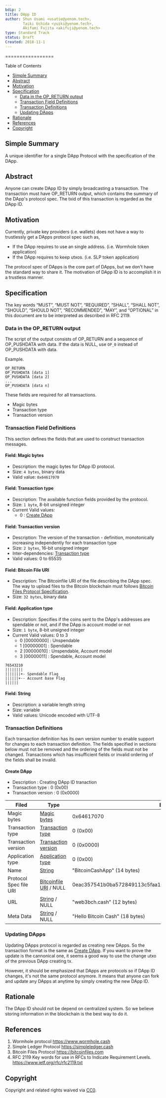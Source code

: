 ```yaml
---
bdip: 2
title: DApp ID
author: Shun Usami <usatie@yenom.tech>,
        Taiki Uchida <yuiki@yenom.tech>,
        Akifumi Fujita <akifuji@yenom.tech>
type: Standard Track
status: Draft
Created: 2018-11-1
---
```


=================

Table of Contents
* [Simple Summary](#simple-summary)
* [Abstract](#abstract)
* [Motivation](#motivation)
* [Specification](#specification)
   * [Data in the OP_RETURN output](#data-in-the-op_return-output)
   * [Transaction Field Definitions](#transaction-field-definitions)
   * [Transaction Definitions](#transaction-definitions)
   * [Updating DApps](#updating-dapps)
* [Rationale](#rationale)
* [References](#references)
* [Copyright](#copyright)

## Simple Summary
 A unique identifier for a single DApp Protocol with the specification of the DApp.

## Abstract
Anyone can create DApp ID by simply broadcasting a transaction. The transaction must have OP_RETURN output, which contains the summary of the DApp's protocol spec. The txid of this transaction is regarded as the DApp ID.

## Motivation
Currently, private key providers (i.e. wallets) does not have a way to trustlessly get a DApps protocol spec such as,
- If the DApp requires to use an single address. (i.e. Wormhole token application)
- If the DApp requires to keep utxos. (i.e. SLP token application)

The protocol spec of DApps is the core part of DApps, but we don't have the standard way to share it.
The motivation of DApp ID is to accomplish it in a trustless manner.


## Specification
The key words “MUST”, “MUST NOT”, “REQUIRED”, “SHALL”, “SHALL NOT”, “SHOULD”, “SHOULD NOT”, “RECOMMENDED”, “MAY”, and “OPTIONAL” in this document are to be interpreted as described in RFC 2119.

### Data in the OP_RETURN output
The script of the output consists of OP_RETURN and a sequence of OP_PUSHDATA with data.
If the data is NULL, use `OP_0` instead of OP_PUSHDATA with data.

Example.
```
OP_RETURN
OP_PUSHDATA [data 1]
OP_PUSHDATA [data 2]
...
OP_PUSHDATA [data n]
```

These fields are required for all transactions.
- Magic bytes
- Transaction type
- Transaction version


### Transaction Field Definitions
This section defines the fields that are used to construct transaction messages.


#### Field: Magic bytes
- Description: the magic bytes for DApp ID protocol.
- Size: `4 bytes`, binary data
- Valid value: `0x64617070`

#### Field: Transaction type
- Description: The available function fields provided by the protocol.
- Size: `1 byte`,  8-bit unsigned integer
- Current Valid values:
    - 0 : [Create DApp](#create-dapp)

#### Field: Transaction version
- Description: The version of the transaction - definition, monotonically increasing independently for each transaction type
- Size: `2 bytes`, 16-bit unsigned integer
- Inter-dependencies: [Transaction type](#field-transaction-type)
- Valid values: 0 to 65535

#### Field: Bitcoin File URI
- Description: The Bitcoinfile URI of the file describing the DApp spec. The way to upload files to the Bitcoin blockchain must follows [Bitcoin Files Protocol Specification](https://github.com/simpleledger/slp-specifications/blob/master/bitcoinfiles.md).
- Size: `32 bytes`, binary data


#### Field: Application type
- Description: Specifies if the coins sent to the DApp's addresses are spendable or not, and if the DApp is account model or not
- Size: `1 byte`, 8-bit unsigned integer
- Current Valid values: 0 to 3
    - 0 [00000000] : Unspendable
    - 1 [00000001] : Spendable
    - 2 [00000010] : Unspendable, Account model
    - 3 [00000011] : Spendable, Account model

```
76543210
||||||||
|||||||+- Spendable Flag
||||||+-- Account base Flag
||||||
```

#### Field: String

- Description: a variable length string
- Size: variable
- Valid values: Unicode encoded with UTF-8

### Transaction Definitions
Each transaction definition has its own version number to enable support for changes to each transaction definition. The fields specified in sections below must not be removed and the ordering of the fields must not be changed. Transactions which has insufficient fields or invalid ordering of the fields shall be invalid.

#### Create DApp
- Description : Creating DApp ID tranaction
- Transaction type : 0 (0x00)
- Transaction version : 0 (0x0000)

| Filed | Type | Example |
| --- | --- | --- |
| Magic bytes | [Magic bytes](#Field-Magic-bytes) | 0x64617070 |
| Transaction type | [Transaction type](#Field-Transaction-type) | 0 (0x00) |
| Transaction version | [Transaction version](#Field-Transaction-version) | 0 (0x0000) |
| Application type | [Application type](#Field-Application-type) | 0 (0x00) |
| Name | [String](#Field-String) | "BitcoinCashApp" (14 bytes) |
| Protocol Spec file URI | [Bitcoinfile URI](#Field-Bitcoin-file-URI) / NULL | 0eac357541b0ba572849113c5faa1d1990f6382741dc3e2f5507e3ca8346dc0e |
| URL | [String](#Field-String) / NULL | "web3bch.cash" (12 bytes) |
| Meta Data | [String](#Field-String) / NULL | "Hello Bitcoin Cash" (18 bytes) |


### Updating DApps
Updating DApps protocol is regarded as creating new DApps. So the transaction format is the same as [Create DApp](#Create-DApp).
If you want to prove the update is the cannonical one, it seems a good way to use the change utxo of the previous DApp creating tx.

However, it should be emphasized that DApps are protocols so if DApp ID changes, it's not the same protocol anymore.
It means that anyone can fork and update any DApps at anytime by simply creating the new DApp ID.

## Rationale
The DApp ID should not be depend on centralized system. So we believe storing information in the blockchain is the best way to do it.

## References
1. Wormhole protocol https://www.wormhole.cash
2. Simple Ledger Protocol  https://simpleledger.cash
3. Bitcoin Files Protocol https://bitcoinfiles.com
4. RFC 2119 Key words for use in RFCs to Indicate Requirement Levels. https://www.ietf.org/rfc/rfc2119.txt

## Copyright
Copyright and related rights waived via [CC0](https://creativecommons.org/publicdomain/zero/1.0/).

